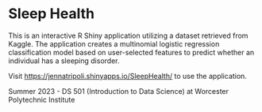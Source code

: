 # Sleep Health

This is an interactive R Shiny application utilizing a dataset retrieved from Kaggle. The application creates a multinomial logistic regression classification model based on user-selected features to predict whether an individual has a sleeping disorder. 

Visit https://jennatripoli.shinyapps.io/SleepHealth/ to use the application.

Summer 2023 - DS 501 (Introduction to Data Science) at Worcester Polytechnic Institute
